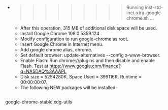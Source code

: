 * >>>>>>>>> Running inst-std-inet-xtra-google-chrome.sh ...
  * After this operation, 315 MB of additional disk space will be used.
  * Install Google Chrome 108.0.5359.124 .
  * Modify configuration to run google-chrome as root.
  * Insert Google Chrome in Internet menu.
  * Add google chrome alias, chrome.
  * Set default browser: update-alternatives --config x-www-browser.
  * Enable Flash: Run chrome://plugins and then disable and enable Flash. Test at https://www.google.com/finance?q=NASDAQ%3AAAPL
  * Disk size = 5254280K. Space Used = 399116K. Runtime = 00:00:00:07.
  * The following NEW packages will be installed:
  ```bash
google-chrome-stable xdg-utils
  ```
